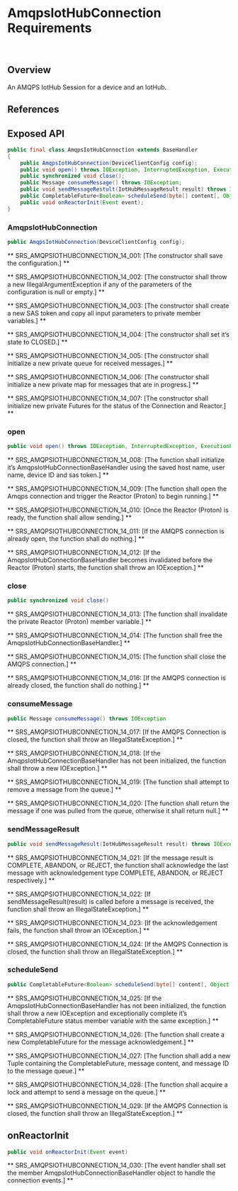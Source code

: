 # AmqpsIotHubConnection Requirements
 
## Overview

An AMQPS IotHub Session for a device and an IotHub.

## References

## Exposed API

```java
public final class AmqpsIotHubConnection extends BaseHandler
{
	public AmqpsIotHubConnection(DeviceClientConfig config);
	public void open() throws IOException, InterruptedException, ExecutionException;
	public synchronized void close();
	public Message consumeMessage() throws IOException;
	public void sendMessageRestult(IotHubMessageResult result) throws IOException;
	public CompletableFuture<Boolean> scheduleSend(byte[] content[, Object messageId);
	public void onReactorInit(Event event);
}
```

### AmqpsIotHubConnection

```java
public AmqpsIotHubConnection(DeviceClientConfig config);
```

** SRS_AMQPSIOTHUBCONNECTION_14_001: [The constructor shall save the configuration.] **

** SRS_AMQPSIOTHUBCONNECTION_14_002: [The constructor shall throw a new IllegalArgumentException if any of the parameters of the configuration is null or empty.] **

** SRS_AMQPSIOTHUBCONNECTION_14_003: [The constructor shall create a new SAS token and copy all input parameters to private member variables.] **

** SRS_AMQPSIOTHUBCONNECTION_14_004: [The constructor shall set it’s state to CLOSED.] **

** SRS_AMQPSIOTHUBCONNECTION_14_005: [The constructor shall initialize a new private queue for received messages.] **

** SRS_AMQPSIOTHUBCONNECTION_14_006: [The constructor shall initialize a new private map for messages that are in progress.] **

** SRS_AMQPSIOTHUBCONNECTION_14_007: [The constructor shall initialize new private Futures for the status of the Connection and Reactor.] **

### open

```java
public void open() throws IOException, InterruptedException, ExecutionException
```

** SRS_AMQPSIOTHUBCONNECTION_14_008: [The function shall initialize it’s AmqpsIotHubConnectionBaseHandler using the saved host name, user name, device ID and sas token.] **

** SRS_AMQPSIOTHUBCONNECTION_14_009: [The function shall open the Amqps connection and trigger the Reactor (Proton) to begin running.] **

** SRS_AMQPSIOTHUBCONNECTION_14_010: [Once the Reactor (Proton) is ready, the function shall allow sending.] **

** SRS_AMQPSIOTHUBCONNECTION_14_011: [If the AMQPS connection is already open, the function shall do nothing.] **

** SRS_AMQPSIOTHUBCONNECTION_14_012: [If the AmqpsIotHubConnectionBaseHandler becomes invalidated before the Reactor (Proton) starts, the function shall throw an IOException.] ** 

### close

```java
public synchronized void close()
```

** SRS_AMQPSIOTHUBCONNECTION_14_013: [The function shall invalidate the private Reactor (Proton) member variable.] **

** SRS_AMQPSIOTHUBCONNECTION_14_014: [The function shall free the AmqpsIotHubConnectionBaseHandler.] **

** SRS_AMQPSIOTHUBCONNECTION_14_015: [The function shall close the AMQPS connection.] **

** SRS_AMQPSIOTHUBCONNECTION_14_016: [If the AMQPS connection is already closed, the function shall do nothing.] **

### consumeMessage

```java
public Message consumeMessage() throws IOException
```

** SRS_AMQPSIOTHUBCONNECTION_14_017: [If the AMQPS Connection is closed, the function shall throw an IllegalStateException.] **

** SRS_AMQPSIOTHUBCONNECTION_14_018: [If the AmqpsIotHubConnectionBaseHandler has not been initialized, the function shall throw a new IOException.] **

** SRS_AMQPSIOTHUBCONNECTION_14_019: [The function shall attempt to remove a message from the queue.] **

** SRS_AMQPSIOTHUBCONNECTION_14_020: [The function shall return the message if one was pulled from the queue, otherwise it shall return null.] **

### sendMessageResult

```java
public void sendMessageResult(IotHubMessageResult result) throws IOException
```

** SRS_AMQPSIOTHUBCONNECTION_14_021: [If the message result is COMPLETE, ABANDON, or REJECT, the function shall acknowledge the last message with acknowledgement type COMPLETE, ABANDON, or REJECT respectively.] **

** SRS_AMQPSIOTHUBCONNECTION_14_022: [If sendMessageResult(result) is called before a message is received, the function shall throw an IllegalStateException.] **

** SRS_AMQPSIOTHUBCONNECTION_14_023: [If the acknowledgement fails, the function shall throw an IOException.] ** 

** SRS_AMQPSIOTHUBCONNECTION_14_024: [If the AMQPS Connection is closed, the function shall throw an IllegalStateException.] **

### scheduleSend

```java
public CompletableFuture<Boolean> scheduleSend(byte[] content[, Object messageId) throws IOException
```

** SRS_AMQPSIOTHUBCONNECTION_14_025: [If the AmqpsIotHubConnectionBaseHandler has not been initialized, the function shall throw a new IOException and exceptionally complete it’s CompletableFuture status member variable with the same exception.] **

** SRS_AMQPSIOTHUBCONNECTION_14_026: [The function shall create a new CompletableFuture for the message acknowledgement.] **

** SRS_AMQPSIOTHUBCONNECTION_14_027: [The function shall add a new Tuple containing the CompletableFuture, message content, and message ID to the message queue.] **

** SRS_AMQPSIOTHUBCONNECTION_14_028: [The function shall acquire a lock and attempt to send a message on the queue.] **

** SRS_AMQPSIOTHUBCONNECTION_14_029: [If the AMQPS Connection is closed, the function shall throw an IllegalStateException.] **

## onReactorInit

```java
public void onReactorInit(Event event)
```

** SRS_AMQPSIOTHUBCONNECTION_14_030: [The event handler shall set the member AmqpsIotHubConnectionBaseHandler object to handle the connection events.] **
